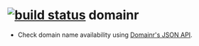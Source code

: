 [![build status](https://secure.travis-ci.org/cfddream/domainr.png)](http://travis-ci.org/cfddream/domainr)
domainr
======

* Check domain name availability using [Domainr's JSON API][domainr.api].

[domainr.api]: http://domai.nr/api/docs/json "Domainr's JSON API"
